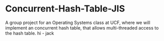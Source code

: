 # Concurrent-Hash-Table-JIS
A group project for an Operating Systems class at UCF, where we will implement an concurrent hash table, that allows multi-threaded access to the hash table.
hi - jack